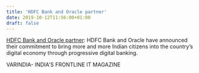 ```yaml
---
title: 'HDFC Bank and Oracle partner'
date: 2019-10-12T11:56:00+01:00
draft: false
---
```


[HDFC Bank and Oracle partner](https://varindia.com/news/hdfc-bank-and-oracle-partner#.XaGxTp5-1Bk.blogger): HDFC Bank and Oracle have announced their commitment to bring more and more Indian citizens into the country’s digital economy through progressive digital banking.  
  
VARINDIA- INDIA'S FRONTLINE IT MAGAZINE